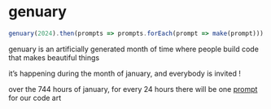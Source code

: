 # genuary

```js
genuary(2024).then(prompts => prompts.forEach(prompt => make(prompt)))
```

genuary is an artificially generated month of time where people build code that makes beautiful things

it’s happening during the month of january, and everybody is invited !

over the 744 hours of january, for every 24 hours there will be one [prompt](https://genuary.art/prompts) for our code art
